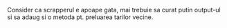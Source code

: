 Consider ca scrapperul e apoape gata, mai trebuie sa curat putin output-ul si sa adaug si o metoda pt. preluarea tarilor vecine.
